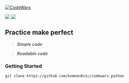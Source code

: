 <a href="https://www.codewars.com/users/komnen0v1c" rel="nofollow"><img src="https://www.codewars.com//users/komnen0v1c/badges/large?logo=false" alt="CodeWars" data-canonical-src="https://www.codewars.com/users/komnen0v1c/badges/large" style="max-width:100%;"></a>

<a href="https://codeclimate.com/github/komnen0v1c/codewars_python/maintainability"><img src="https://api.codeclimate.com/v1/badges/8ea5182ed0d83735ff18/maintainability" /></a>  <a href="https://codeclimate.com/github/komnen0v1c/codewars_python/test_coverage"><img src="https://api.codeclimate.com/v1/badges/8ea5182ed0d83735ff18/test_coverage" /></a>

## Practice make perfect

> ***Simple code***

> ***Readable code***

<h3>Getting Started</h3>

    git clone https://github.com/komnen0v1c/codewars_python
